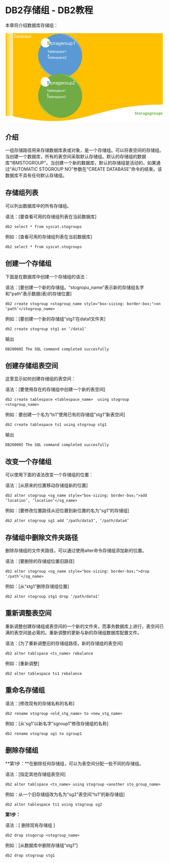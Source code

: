 # DB2存储组 - DB2教程

本章将介绍数据库存储组：

![Storage](../img/1-1412160U22Q14.png)

## 介绍

一组存储路径用来存储数据库表或对象，是一个存储组。可以将表空间的存储组。当创建一个数据库，所有的表空间采取默认存储组。默认的存储组的数据库“IBMSTOGROUP”。当创建一个新的数据库，默认的存储组是活动的，如果通过“AUTOMATIC STOGROUP NO”参数在“CREATE DATABASE”命令的结束。该数据库不具有任何默认存储组。

## 存储组列表

可以列出数据库中的所有存储组。

语法：[要查看可用的存储组列表在当前数据库]

```
db2 select * from syscat.stogroups

```

例如：[查看可用的存储组列表在当前数据库]

```
db2 select * from syscat.stogroups

```

## 创建一个存储组

下面是在数据库中创建一个存储组的语法：

语法：[要创建一个新的存储组。“stogropu_name”表示新的存储组名字和“path”表示数据(表)的存储位置]

```
db2 create stogroup <stogroup_name style="box-sizing: border-box;">on ‘path’</stogroup_name> 
```

例如：[要创建一个新的存储组“stg1'在data1文件夹]

```
db2 create stogroup stg1 on ‘/data1’

```

输出

```
DB20000I The SQL command completed succesfully 

```

## 创建存储组表空间

这里显示如何创建存储组的表空间：

语法：[要使用存在的存储组中创建一个新的表空间]

```
db2 create tablespace <tablespace_name>  using stogroup <stogroup_name> 

```

例如：要创建一个名为“ts1”使用已有的存储组“stg1”新表空间]

```
db2 create tablespace ts1 using stogroup stg1 

```

输出

```
DB20000I The SQL command completed succesfully 

```

## 改变一个存储组

可以使用下面的语法改变一个存储组的位置：

语法：[从原来的位置移动存储组新的位置]

```
db2 alter stogroup <sg_name style="box-sizing: border-box;">add ‘location’, ‘location’</sg_name> 
```

例如：[要修改位置路径从旧位置到新位置的名为“sg1”的存储组]

```
db2 alter stogroup sg1 add ‘/path/data3’, ‘/path/data4’ 

```

## 存储组中删除文件夹路径

删除存储组的文件夹路径，可以通过使用alter命令存储组添加新的位置。

语法：[要删除的存储组位置旧路径]

```
db2 alter stogroup <sg_name style="box-sizing: border-box;">drop ‘/path’</sg_name> 
```

例如：[从“stg1”删除存储组位置]

```
db2 alter stogroup stg1 drop ‘/path/data1’  

```

## 重新调整表空间

重新调整创建存储组或表空间的一个新的文件夹，而事务数据库上进行，表空间已满的表空间是必需的。重新调整的更新与新的存储组数据库配置文件。

语法：[为了重新调整旧的存储组路径，新的存储组的表空间]

```
db2 alter tablspace <ts_name> rebalance   

```

例如：[重新调整]

```
db2 alter tablespace ts1 rebalance   

```

## 重命名存储组

语法：[修改现有的存储名称的名称]

```
db2 rename stogroup <old_stg_name> to <new_stg_name>   

```

例如：[从'sg1'以新名字“sgroup1”修改存储组的名称]

```
db2 rename stogroup sg1 to sgroup1   

```

## 删除存储组

**第1步：**在删除任何存储组，可以为表空间分配一些不同的存储组。

语法：[指定其他存储组表空间]

```
db2 alter tablspace <ts_name> using stogroup <another sto_group_name>    

```

例如：从一个旧存储组改为名为“sg2”表空间“ts1”的新存储组]

```
db2 alter tablespace ts1 using stogroup sg2   

```

**第1步：**

语法：[ 删除现有存储组 ]

```
db2 drop stogorup <stogroup_name>   

```

例如：[从数据库中删除存储组“stg1”]

```
db2 drop stogroup stg1  
```

